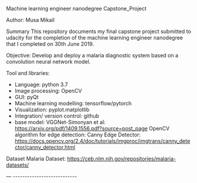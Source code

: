 Machine learning engineer nanodegree Capstone_Project

Author: Musa Mikail

Summary
This repository documents my final capstone project  submitted to udacity for the completion of the machine learning engineer nanodegree that I completed on 30th June 2019.

Objective:
Develop and deploy a malaria diagnostic system based on a convolution neural network model.

Tool and libraries:
- Language: python 3.7
- Image processing: OpenCV
- GUI: pyQt
- Machine learning modelling: tensorflow/pytorch
- Visualization: pyplot.matplotlib
- Integration/ version control: github
- base model: VGGNet-Simonyan et al: https://arxiv.org/pdf/1409.1556.pdf?source=post_page
OpenCV algorithm for edge detection: Canny Edge Detector: https://docs.opencv.org/2.4/doc/tutorials/imgproc/imgtrans/canny_detector/canny_detector.html

Dataset
Malaria Dataset: https://ceb.nlm.nih.gov/repositories/malaria-datasets/

 — ---------------------------

